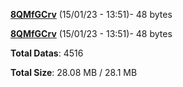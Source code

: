 [**8QMfGCrv**](/data/8QMfGCrv.txt) (15/01/23 - 13:51)- 48 bytes

[**8QMfGCrv**](/data/8QMfGCrv.txt) (15/01/23 - 13:51)- 48 bytes

**Total Datas**: 4516

**Total Size**: 28.08 MB / 28.1 MB